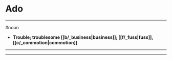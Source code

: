 # Ado
---
#noun
- **Trouble; troublesome [[b/_business|business]]; [[f/_fuss|fuss]], [[c/_commotion|commotion]]**
---
---
